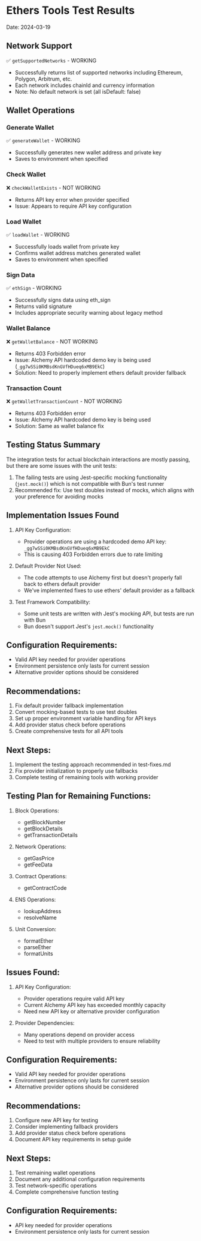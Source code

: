 # Ethers Tools Test Results
Date: 2024-03-19

## Network Support
✅ `getSupportedNetworks` - WORKING
- Successfully returns list of supported networks including Ethereum, Polygon, Arbitrum, etc.
- Each network includes chainId and currency information
- Note: No default network is set (all isDefault: false)

## Wallet Operations
### Generate Wallet
✅ `generateWallet` - WORKING
- Successfully generates new wallet address and private key
- Saves to environment when specified

### Check Wallet
❌ `checkWalletExists` - NOT WORKING
- Returns API key error when provider specified
- Issue: Appears to require API key configuration

### Load Wallet
✅ `loadWallet` - WORKING
- Successfully loads wallet from private key
- Confirms wallet address matches generated wallet
- Saves to environment when specified

### Sign Data
✅ `ethSign` - WORKING
- Successfully signs data using eth_sign
- Returns valid signature
- Includes appropriate security warning about legacy method

### Wallet Balance
❌ `getWalletBalance` - NOT WORKING
- Returns 403 Forbidden error
- Issue: Alchemy API hardcoded demo key is being used (`_gg7wSSi0KMBsdKnGVfHDueq6xMB9EkC`)
- Solution: Need to properly implement ethers default provider fallback

### Transaction Count
❌ `getWalletTransactionCount` - NOT WORKING
- Returns 403 Forbidden error
- Issue: Alchemy API hardcoded demo key is being used
- Solution: Same as wallet balance fix

## Testing Status Summary
The integration tests for actual blockchain interactions are mostly passing, but there are some issues with the unit tests:

1. The failing tests are using Jest-specific mocking functionality (`jest.mock()`) which is not compatible with Bun's test runner
2. Recommended fix: Use test doubles instead of mocks, which aligns with your preference for avoiding mocks

## Implementation Issues Found

1. API Key Configuration:
   - Provider operations are using a hardcoded demo API key: `_gg7wSSi0KMBsdKnGVfHDueq6xMB9EkC`
   - This is causing 403 Forbidden errors due to rate limiting

2. Default Provider Not Used:
   - The code attempts to use Alchemy first but doesn't properly fall back to ethers default provider
   - We've implemented fixes to use ethers' default provider as a fallback

3. Test Framework Compatibility:
   - Some unit tests are written with Jest's mocking API, but tests are run with Bun
   - Bun doesn't support Jest's `jest.mock()` functionality

## Configuration Requirements:
- Valid API key needed for provider operations
- Environment persistence only lasts for current session
- Alternative provider options should be considered

## Recommendations:
1. Fix default provider fallback implementation
2. Convert mocking-based tests to use test doubles
3. Set up proper environment variable handling for API keys
4. Add provider status check before operations
5. Create comprehensive tests for all API tools

## Next Steps:
1. Implement the testing approach recommended in test-fixes.md
2. Fix provider initialization to properly use fallbacks
3. Complete testing of remaining tools with working provider

## Testing Plan for Remaining Functions:
1. Block Operations:
   - getBlockNumber
   - getBlockDetails
   - getTransactionDetails

2. Network Operations:
   - getGasPrice
   - getFeeData

3. Contract Operations:
   - getContractCode

4. ENS Operations:
   - lookupAddress
   - resolveName

5. Unit Conversion:
   - formatEther
   - parseEther
   - formatUnits

## Issues Found:
1. API Key Configuration:
   - Provider operations require valid API key
   - Current Alchemy API key has exceeded monthly capacity
   - Need new API key or alternative provider configuration

2. Provider Dependencies:
   - Many operations depend on provider access
   - Need to test with multiple providers to ensure reliability

## Configuration Requirements:
- Valid API key needed for provider operations
- Environment persistence only lasts for current session
- Alternative provider options should be considered

## Recommendations:
1. Configure new API key for testing
2. Consider implementing fallback providers
3. Add provider status check before operations
4. Document API key requirements in setup guide

## Next Steps:
1. Test remaining wallet operations
2. Document any additional configuration requirements
3. Test network-specific operations
4. Complete comprehensive function testing

## Configuration Requirements:
- API key needed for provider operations
- Environment persistence only lasts for current session 